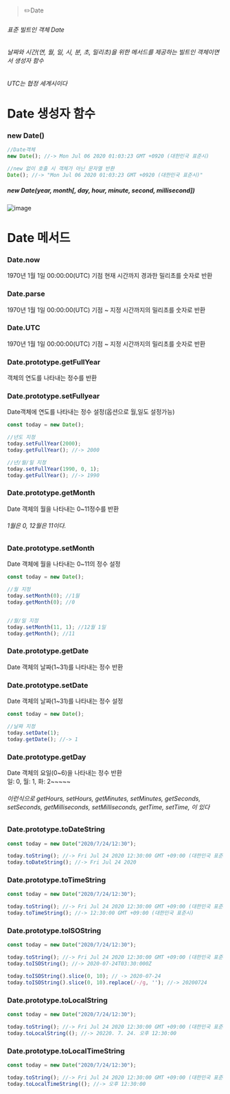 > ✏️Date

###### 표준 빌트인 객체 Date
###### 날짜와 시간(연, 월, 일, 시, 분, 초, 밀리초)을 위한 메서드를 제공하는 빌트인 객체이면서 생성자 함수
###### UTC는 협정 세계시이다


# Date 생성자 함수

### new Date()

```jsx
//Date객체
new Date(); //-> Mon Jul 06 2020 01:03:23 GMT +0920 (대한민국 표준시)

//new 없이 호출 시 객체가 아닌 문자열 반환
Date(); //-> "Mon Jul 06 2020 01:03:23 GMT +0920 (대한민국 표준시)"
```

##### new Date(year, month[, day, hour, minute, second, millisecond])

![image](https://github.com/mobi-community/mobi-2th-book-study/assets/134191815/63c9b11f-ae7b-4b19-a6f5-5ee6406d759f)


# Date 메서드

### Date.now
1970년 1월 1일 00:00:00(UTC) 기점 현재 시간까지 경과한 밀리초를 숫자로 반환


### Date.parse
1970년 1월 1일 00:00:00(UTC) 기점 ~ 지정 시간까지의 밀리초를 숫자로 반환

### Date.UTC
1970년 1월 1일 00:00:00(UTC) 기점 ~ 지정 시간까지의 밀리초를 숫자로 반환


### Date.prototype.getFullYear
객체의 연도를 나타내는 정수를 반환

### Date.prototype.setFullyear
Date객체에 연도를 나타내는 정수 설정(옵션으로 월,일도 설정가능)

```jsx
const today = new Date();

//년도 지정
today.setFullYear(2000);
today.getFullYear(); //-> 2000

//년/월/일 지정
today.setFullYear(1990, 0, 1);
today.getFullYear(); //-> 1990
```

### Date.prototype.getMonth
Date 객체의 월을 나타내는 0~11정수를 반환

###### 1월은 0, 12월은 11이다.

### Date.prototype.setMonth
Date 객체에 월을 나타내는 0~11의 정수 설정

```jsx
const today = new Date();

//월 지정
today.setMonth(0); //1월
today.getMonth(0); //0


//월/일 지정
today.setMonth(11, 1); //12월 1일
today.getMonth(); //11
```

### Date.prototype.getDate
Date 객체의 날짜(1~31)를 나타내는 정수 반환


### Date.prototype.setDate
Date 객체의 날짜(1~31)를 나타내는 정수 설정
```jsx
const today = new Date();

//날짜 지정
today.setDate(1);
today.getDate(); //-> 1
```

### Date.prototype.getDay
Date 객체의 요일(0~6)을 나타내는 정수 반환</br>
일: 0, 월: 1, 화: 2~~~~~


###### 이런식으로 getHours, setHours, getMinutes, setMinutes, getSeconds, setSeconds, getMilliseconds, setMilliseconds, getTime, setTime, 이 있다


### Date.prototype.toDateString
```jsx
const today = new Date("2020/7/24/12:30");

today.toString(); //-> Fri Jul 24 2020 12:30:00 GMT +09:00 (대한민국 표준시)
today.toDateString(); //-> Fri Jul 24 2020 
```


### Date.prototype.toTimeString
```jsx
const today = new Date("2020/7/24/12:30");

today.toString(); //-> Fri Jul 24 2020 12:30:00 GMT +09:00 (대한민국 표준시)
today.toTimeString(); //-> 12:30:00 GMT +09:00 (대한민국 표준시)
```

### Date.prototype.toISOString
```jsx
const today = new Date("2020/7/24/12:30");

today.toString(); //-> Fri Jul 24 2020 12:30:00 GMT +09:00 (대한민국 표준시)
today.toISOString(); //-> 2020-07-24T03:30:000Z

today.toISOString().slice(0, 10); // -> 2020-07-24
today.toISOString().slice(0, 10).replace(/-/g, ''); //-> 20200724
```

### Date.prototype.toLocalString
```jsx
const today = new Date("2020/7/24/12:30");

today.toString(); //-> Fri Jul 24 2020 12:30:00 GMT +09:00 (대한민국 표준시)
today.toLocalString((); //-> 20220. 7. 24. 오후 12:30:00
```


### Date.prototype.toLocalTimeString
```jsx
const today = new Date("2020/7/24/12:30");

today.toString(); //-> Fri Jul 24 2020 12:30:00 GMT +09:00 (대한민국 표준시)
today.toLocalTimeString((); //-> 오후 12:30:00
```



